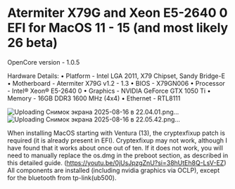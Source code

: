 # Atermiter X79G and Xeon E5-2640 0 EFI for MacOS 11 - 15 (and most likely 26 beta)
OpenCore version - 1.0.5

Hardware Details:
• Platform - Intel LGA 2011, X79 Chipset, Sandy Bridge-E
• Motherboard - Atermiter X79G v1.2 - 1.3
• BIOS - X79GN006
• Processor - Intel® Xeon® E5-2640 0
• Graphics - NVIDIA GeForce GTX 1050 Ti
• Memory - 16GB DDR3 1600 MHz (4x4)
• Ethernet - RTL8111

  ![Uploading Снимок экрана 2025-08-16 в 22.04.01.png…]()![Uploading Снимок экрана 2025-08-16 в 22.05.42.png…]()



When installing MacOS starting with Ventura (13), the cryptexfixup patch is required (it is already present in EFI). Cryptexfixup may not work, although I have found that it works about once out of ten. If it does not work, you will need to manually replace the os.dmg in the preboot section, as described in this detailed guide. (https://youtu.be/0jUsJpzgZnU?si=38hUtEh8Q-LsV-EZ) All components are installed (including nvidia graphics via OCLP), except for the bluetooth from tp-link(ub500).
